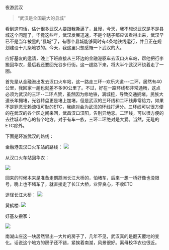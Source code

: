 夜游武汉

> “武汉是全国最大的县城”

看到这句话，估计很多武汉人要跟我撕逼了，且慢，今天，我不想说武汉是不是县城这个问题了，毕竟这些年，武汉发展迅速，不是个瞎子都应该看得出来，武汉早已不是当年被黑的“县城”了，有哪个县城能够同时有4条地铁线运行，并且正在规划建设十几条地铁的。今天，我这里只想感慨一下武汉的大。

应好基友的邀请，晚上下班直接从三环边的金融港驱车去汉口火车站，帮他把行李搬回华农，最后我还要回光谷步行街。这一趟路下来，将大半个武汉环绕着走了一圈。

首先是从金融港出发去汉口火车站，这一路走三环--欢乐大道---二环，居然有40公里，我回家一趟也就差不多90公里了。不过，好在一路环线都非常通畅，这点必须为武汉的三环--二环点赞，虽然因为修地铁，满城挖，导致交通拥堵，民族大道长年拥堵，光谷转盘更是堵上加堵，但是武汉的三环线和二环线非常给力，如果不是罪恶无赖流氓可耻的ETC，我绝对会为武汉的环线打满分。三环线可以很方便的在武汉的各个区之间来回，武昌汉口汉阳，告别异地恋。二环线，可以很方便的去往城市中心的各个地方。对于有车一族，三环二环绝对是大爱。当然，无耻的ETC除外。

下面是环游武汉的路线：

金融港去汉口火车站的路线：
![](http://ww3.sinaimg.cn/large/9c0ebacdgw1exr6jmx3vqj20rc0l4jyz.jpg)

从汉口火车站回华农：

![](http://ww2.sinaimg.cn/large/9c0ebacdjw1exr6u4mxp6j20oa0jdwkq.jpg)

回来的时候本来是准备走鹦鹉洲长江大桥的，怕堵车，后来一想一桥好像也没限号，晚上也不堵车了，就直接走了长江大桥，业界良心，不收ETC

途径长江大桥：
![](http://ww1.sinaimg.cn/large/9c0ebacdgw1exr6xvwwozj20jj0dmq5j.jpg)

黄鹤楼:
![](http://ww4.sinaimg.cn/large/9c0ebacdgw1exr6ygzwb7j20m80gogml.jpg)

好基友搬家：

![](http://ww4.sinaimg.cn/large/9c0ebacdgw1exr7414p66j20g00lcabe.jpg)

南湖山庄这一块居然冒出一大片的房子了，几年不见，武汉真的是翻天覆地的变化。话说这个地方的房子还不错，紧挨着南湖，风景很好。离母校华农也很近。

